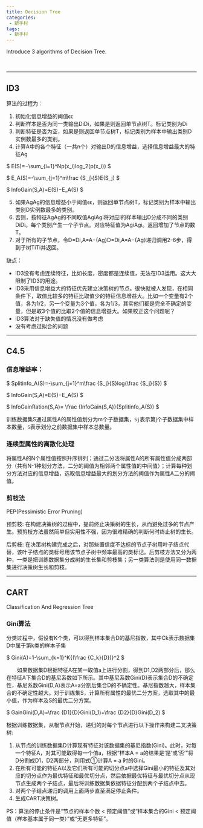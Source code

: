 ```yaml
---
title: Decision Tree
categories:
 - 新手村
tags:
 - 新手村
---
```


Introduce 3 algorithms of Decision Tree.

<br />

<!--more-->

***


## ID3

算法的过程为：

1. 初始化信息增益的阈值ϵϵ
2. 判断样本是否为同一类输出DiDi，如果是则返回单节点树T。标记类别为Di
3. 判断特征是否为空，如果是则返回单节点树T，标记类别为样本中输出类别D实例数最多的类别。
4. 计算A中的各个特征（一共n个）对输出D的信息增益，选择信息增益最大的特征Ag

$ E(S)=−\sum_{i=1}^Np(x_i)log_2(p(x_i)) $
      
$ E_A(S)=-\sum_{j=1}^m\frac {S_j}{S}E(S_j) $
      
$ InfoGain(S,A)=E(S)−E_A(S) $

5. 如果AgAg的信息增益小于阈值ϵϵ，则返回单节点树T，标记类别为样本中输出类别D实例数最多的类别。
6. 否则，按特征AgAg的不同取值AgiAgi将对应l的样本输出D分成不同的类别DiDi。每个类别产生一个子节点。对应特征值为AgiAgi。返回增加了节点的数T。
7. 对于所有的子节点，令D=Di,A=A−{Ag}D=Di,A=A−{Ag}递归调用2-6步，得到子树TiTi并返回。

缺点：　
* ID3没有考虑连续特征，比如长度，密度都是连续值，无法在ID3运用。这大大限制了ID3的用途。
* ID3采用信息增益大的特征优先建立决策树的节点。很快就被人发现，在相同条件下，取值比较多的特征比取值少的特征信息增益大。比如一个变量有2个值，各为1/2，另一个变量为3个值，各为1/3，其实他们都是完全不确定的变量，但是取3个值的比取2个值的信息增益大。如果校正这个问题呢？
* ID3算法对于缺失值的情况没有做考虑
* 没有考虑过拟合的问题

***

## C4.5

### 信息增益率：

$ Splitinfo_A(S)=-\sum_{j=1}^m\frac {S_j}{S}log(\frac {S_j}{S}) $

$ InfoGain(S,A)=E(S)−E_A(S) $

$ InfoGainRation(S,A)= \frac {InfoGain(S,A)}{Splitinfo_A(S)} $

训练数据集S通过属性A的属性值划分为m个子数据集，`Sj`表示第j个子数据集中样本数量，`S`表示划分之前数据集中样本总数量。 

### 连续型属性的离散化处理 

  将属性A的N个属性值按照升序排列；通过二分法将属性A的所有属性值分成两部分（共有N-1种划分方法，二分的阈值为相邻两个属性值的中间值）；计算每种划分方法对应的信息增益，选取信息增益最大的划分方法的阈值作为属性A二分的阈值。

### 剪枝法 

PEP(Pessimistic Error Pruning)

预剪枝: 在构建决策树的过程中，提前终止决策树的生长，从而避免过多的节点产生。预剪枝方法虽然简单但实用性不强，因为很难精确的判断何时终止树的生长。

后剪枝: 在决策树构建完成之后，对那些置信度不达标的节点子树用叶子结点代替，该叶子结点的类标号用该节点子树中频率最高的类标记。后剪枝方法又分为两种，一类是把训练数据集分成树的生长集和剪枝集；另一类算法则是使用同一数据集进行决策树生长和剪枝。

***

## CART

Classification And Regression Tree

### Gini算法

  分类过程中，假设有K个类，可以得到样本集合D的基尼指数，其中Ck表示数据集D中属于第k类的样本子集

$ Gini(A)=1-\sum_{k=1}^K{(\frac {C_k}{D})}^2 $


　　如果数据集D根据特征A在某一取值a上进行分割，得到D1,D2两部分后，那么在特征A下集合D的基尼系数如下所示。其中基尼系数Gini(D)表示集合D的不确定性，基尼系数Gini(D,A)表示A=a分割后集合D的不确定性。基尼指数越大，样本集合的不确定性越大。对于训练集S，计算所有属性的最优二分方案，选取其中的最小值，作为样本及S的最优二分方案。

$ GainGini(D,A)=\frac {D1}{D}Gini(D_1)+\frac {D2}{D}Gini(D_2) $

根据训练数据集，从根节点开始，递归的对每个节点进行以下操作来构建二叉决策树:

1. 从节点的训练数据集D计算现有特征对该数据集的基尼指数(Gini)。此时，对每一个特征A，对其可能取得每一个值a，根据“样本A = a的结果是‘是’或‘否’”将D分割成D1，D2两部分，利用式①计算A = a 时的Gini。
2. 在所有可能的特征A以及它们所有可能的切分点a中选择Gini最小的特征及其对应的切分点作为最优特征和最优切分点，然后依据最优特征与最优切分点从现节点生成两个子结点，最后将训练数据集依据特征分配到两个子结点中去。
3. 对两个子结点递归的调用上面两步直至满足停止条件。
4. 生成CART决策树。

PS：算法的停止条件是“节点的样本个数 < 预定阈值”或“样本集合的Gini < 预定阈值（样本基本属于同一类）”或“无更多特征”。





